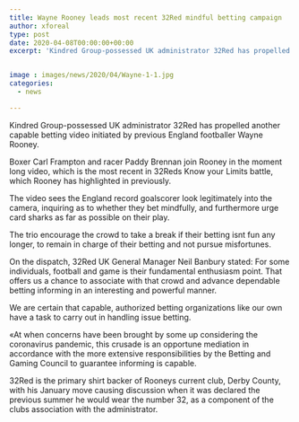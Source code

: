 ```yaml
---
title: Wayne Rooney leads most recent 32Red mindful betting campaign
author: xforeal 
type: post
date: 2020-04-08T00:00:00+00:00
excerpt: 'Kindred Group-possessed UK administrator 32Red has propelled another capable betting video initiated by previous England footballer Wayne Rooney '


image : images/news/2020/04/Wayne-1-1.jpg
categories:
  - news

---
```

Kindred Group-possessed UK administrator 32Red has propelled another capable betting video initiated by previous England footballer Wayne Rooney. 

Boxer Carl Frampton and racer Paddy Brennan join Rooney in the moment long video, which is the most recent in 32Reds Know your Limits battle, which Rooney has highlighted in previously. 

The video sees the England record goalscorer look legitimately into the camera, inquiring as to whether they bet mindfully, and furthermore urge card sharks as far as possible on their play. 

The trio encourage the crowd to take a break if their betting isnt fun any longer, to remain in charge of their betting and not pursue misfortunes. 

On the dispatch, 32Red UK General Manager Neil Banbury stated: For some individuals, football and game is their fundamental enthusiasm point. That offers us a chance to associate with that crowd and advance dependable betting informing in an interesting and powerful manner. 

We are certain that capable, authorized betting organizations like our own have a task to carry out in handling issue betting. 

&#171;At when concerns have been brought by some up considering the coronavirus pandemic, this crusade is an opportune mediation in accordance with the more extensive responsibilities by the Betting and Gaming Council to guarantee informing is capable. 

32Red is the primary shirt backer of Rooneys current club, Derby County, with his January move causing discussion when it was declared the previous summer he would wear the number 32, as a component of the clubs association with the administrator.